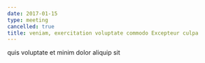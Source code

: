 ```yaml
---
date: 2017-01-15
type: meeting
cancelled: true
title: veniam, exercitation voluptate commodo Excepteur culpa
---
```

quis voluptate et minim dolor aliquip sit